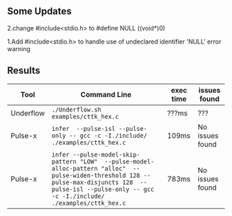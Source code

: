 ## Some Updates
2.change #include<stdio.h> to #define NULL ((void*)0)

1.Add #include<stdio.h> to handle use of undeclared identifier 'NULL' error warning

## Results

|Tool|Command Line|exec time|issues found                         |
|----------------|-------------------------------|-----------------------------|---------------------------|
|Underflow|`./Underflow.sh examples/cttk_hex.c`|???ms|???|
|Pulse-x|`infer  --pulse-isl --pulse-only -- gcc -c -I./include/ ./examples/cttk_hex.c`|109ms|No issues found|
|Pulse-x|`infer --pulse-model-skip-pattern "LOW"  --pulse-model-alloc-pattern "alloc"  --pulse-widen-threshold 128 --pulse-max-disjuncts 128  --pulse-isl --pulse-only -- gcc -c -I./include/ ./examples/cttk_hex.c`|783ms|No issues found|
